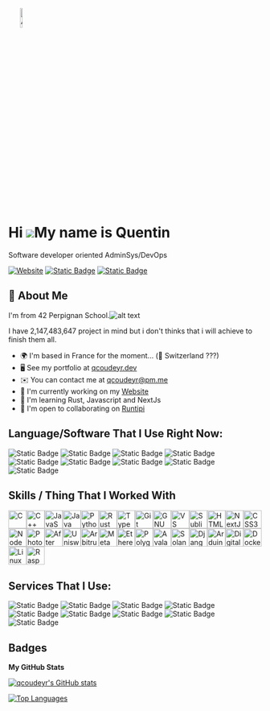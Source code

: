 <img 
    style="width: 10%; text-align: center;"
    src="https://i.postimg.cc/wB5dfYqx/github.jpg" 
    alt="Ai pp">
</img>

Hi ![](https://user-images.githubusercontent.com/18350557/176309783-0785949b-9127-417c-8b55-ab5a4333674e.gif)My name is Quentin
===============================================================================================================================

Software developer oriented AdminSys/DevOps

<div style="text-align:centered">
<a href="https://qcoudeyr.dev/"><img alt="Website" src="https://img.shields.io/website?url=https%3A%2F%2Fqcoudeyr.dev%2F&style=for-the-badge&logo=nextdotjs&labelColor=%23000000"></a>
<a href="https://www.linkedin.com/in/quentincoudeyre"><img alt="Static Badge" src="https://img.shields.io/badge/Linkedin-000000?style=for-the-badge&logo=linkedin"></a>
<a href="https://profile.intra.42.fr/users/qcoudeyr"><img alt="Static Badge" src="https://img.shields.io/badge/PERPIGNAN-000000?style=for-the-badge&logo=42"></a>
</div>

## 🚀 About Me

I'm from 42 Perpignan School.![alt text](https://upload.wikimedia.org/wikipedia/commons/thumb/0/0e/Creu_occitana_transparent.svg/20px-Creu_occitana_transparent.svg.png)

I have 2,147,483,647 project in mind but i don't thinks that i will achieve to finish them all.

*   🌍  I'm based in France for the moment... (🤔 Switzerland ???)
*   🖥️  See my portfolio at [qcoudeyr.dev](https://qcoudeyr.dev)
*   ✉️  You can contact me at [qcoudeyr@pm.me](mailto:qcoudeyr@pm.me)
*   🚀  I'm currently working on my [Website](https://qcoudeyr.dev/)
*   🧠  I'm learning Rust, Javascript and NextJs
*   🤝  I'm open to collaborating on [Runtipi](https://runtipi.io/)

## Language/Software That I Use Right Now:

<div style="text-align:centered">
<img alt="Static Badge" src="https://img.shields.io/badge/Learning%20In%20Progress-f?style=flat-square&logo=rust&logoSize=auto&label=Rust&labelColor=000000">
<img alt="Static Badge" src="https://img.shields.io/badge/C-00000?style=flat-square&logo=c&color=000000">
<img alt="Static Badge" src="https://img.shields.io/badge/C++-00000?style=flat-square&logo=cplusplus&color=000000">
<img alt="Static Badge" src="https://img.shields.io/badge/JavaScript-00000?style=flat-square&logo=javascript&logoColor=%23F7DF1E&logoSize=auto&color=000000">
<img alt="Static Badge" src="https://img.shields.io/badge/Python-0?style=flat-square&logo=python&logoColor=%233776AB&logoSize=auto&color=000000">
<img alt="Static Badge" src="https://img.shields.io/badge/Docker-0?style=flat-square&logo=docker&logoColor=%232496ED&logoSize=auto&color=000000">
<img alt="Static Badge" src="https://img.shields.io/badge/Vault-0?style=flat-square&logo=vault&logoColor=%23FFEC6E&logoSize=auto&color=000000">
<img alt="Static Badge" src="https://img.shields.io/badge/ELK%20Stack-0?style=flat-square&logo=elastic&logoColor=%23005571&logoSize=auto&color=000000">
<img alt="Static Badge" src="https://img.shields.io/badge/Node.JS-0?style=flat-square&logo=nodedotjs&logoColor=%235FA04E&logoSize=auto&color=000000">
    
## Skills / Thing That I Worked With

<p align="left">
<a href="https://docs.microsoft.com/en-us/cpp/?view=msvc-170" target="_blank" rel="noreferrer"><img src="https://raw.githubusercontent.com/danielcranney/readme-generator/main/public/icons/skills/c-colored.svg" width="36" height="36" alt="C" /></a><a href="https://docs.microsoft.com/en-us/cpp/?view=msvc-170" target="_blank" rel="noreferrer"><img src="https://raw.githubusercontent.com/danielcranney/readme-generator/main/public/icons/skills/cplusplus-colored.svg" width="36" height="36" alt="C++" /></a><a href="https://developer.mozilla.org/en-US/docs/Web/JavaScript" target="_blank" rel="noreferrer"><img src="https://raw.githubusercontent.com/danielcranney/readme-generator/main/public/icons/skills/javascript-colored.svg" width="36" height="36" alt="JavaScript" /></a><a href="https://www.oracle.com/java/" target="_blank" rel="noreferrer"><img src="https://raw.githubusercontent.com/danielcranney/readme-generator/main/public/icons/skills/java-colored.svg" width="36" height="36" alt="Java" /></a><a href="https://www.python.org/" target="_blank" rel="noreferrer"><img src="https://raw.githubusercontent.com/danielcranney/readme-generator/main/public/icons/skills/python-colored.svg" width="36" height="36" alt="Python" /></a><a href="https://www.rust-lang.org/" target="_blank" rel="noreferrer"><img src="https://raw.githubusercontent.com/danielcranney/readme-generator/main/public/icons/skills/rust-colored.svg" width="36" height="36" alt="Rust" /></a><a href="https://www.typescriptlang.org/" target="_blank" rel="noreferrer"><img src="https://raw.githubusercontent.com/danielcranney/readme-generator/main/public/icons/skills/typescript-colored.svg" width="36" height="36" alt="TypeScript" /></a><a href="https://git-scm.com/" target="_blank" rel="noreferrer"><img src="https://raw.githubusercontent.com/danielcranney/readme-generator/main/public/icons/skills/git-colored.svg" width="36" height="36" alt="Git" /></a><a href="https://www.gnu.org/software/bash/" target="_blank" rel="noreferrer"><img src="https://raw.githubusercontent.com/danielcranney/readme-generator/main/public/icons/skills/gnubash.svg" width="36" height="36" alt="GNU Bash" /></a><a href="https://code.visualstudio.com/" target="_blank" rel="noreferrer"><img src="https://raw.githubusercontent.com/danielcranney/readme-generator/main/public/icons/skills/visualstudiocode.svg" width="36" height="36" alt="VS Code" /></a><a href="https://www.sublimetext.com/index2" target="_blank" rel="noreferrer"><img src="https://raw.githubusercontent.com/danielcranney/readme-generator/main/public/icons/skills/sublimetext.svg" width="36" height="36" alt="Sublime Text" /></a><a href="https://developer.mozilla.org/en-US/docs/Glossary/HTML5" target="_blank" rel="noreferrer"><img src="https://raw.githubusercontent.com/danielcranney/readme-generator/main/public/icons/skills/html5-colored.svg" width="36" height="36" alt="HTML5" /></a><a href="https://nextjs.org/docs" target="_blank" rel="noreferrer"><img src="https://raw.githubusercontent.com/danielcranney/readme-generator/main/public/icons/skills/nextjs-colored.svg" width="36" height="36" alt="NextJs" /></a><a href="https://www.w3.org/TR/CSS/#css" target="_blank" rel="noreferrer"><img src="https://raw.githubusercontent.com/danielcranney/readme-generator/main/public/icons/skills/css3-colored.svg" width="36" height="36" alt="CSS3" /></a><a href="https://nodejs.org/en/" target="_blank" rel="noreferrer"><img src="https://raw.githubusercontent.com/danielcranney/readme-generator/main/public/icons/skills/nodejs-colored.svg" width="36" height="36" alt="NodeJS" /></a><a href="https://www.adobe.com/uk/products/photoshop.html" target="_blank" rel="noreferrer"><img src="https://raw.githubusercontent.com/danielcranney/readme-generator/main/public/icons/skills/photoshop-colored.svg" width="36" height="36" alt="Photoshop" /></a><a href="https://www.adobe.com/uk/products/aftereffects.html" target="_blank" rel="noreferrer"><img src="https://raw.githubusercontent.com/danielcranney/readme-generator/main/public/icons/skills/aftereffects-colored.svg" width="36" height="36" alt="After Effects" /></a><a href="https://uniswap.org/" target="_blank" rel="noreferrer"><img src="https://raw.githubusercontent.com/danielcranney/readme-generator/main/public/icons/skills/uniswap-colored.svg" width="36" height="36" alt="Uniswap" /></a><a href="https://portal.arbitrum.one/" target="_blank" rel="noreferrer"><img src="https://raw.githubusercontent.com/danielcranney/readme-generator/main/public/icons/skills/arbitrum-colored.svg" width="36" height="36" alt="Arbitrum" /></a><a href="https://metamask.io/" target="_blank" rel="noreferrer"><img src="https://raw.githubusercontent.com/danielcranney/readme-generator/main/public/icons/skills/metamask-colored.svg" width="36" height="36" alt="MetaMask" /></a><a href="https://ethereum.org/en/" target="_blank" rel="noreferrer"><img src="https://raw.githubusercontent.com/danielcranney/readme-generator/main/public/icons/skills/ethereum-colored.svg" width="36" height="36" alt="Ethereum" /></a><a href="https://polygon.technology/" target="_blank" rel="noreferrer"><img src="https://raw.githubusercontent.com/danielcranney/readme-generator/main/public/icons/skills/polygon-colored.svg" width="36" height="36" alt="Polygon" /></a><a href="https://www.avax.network/" target="_blank" rel="noreferrer"><img src="https://raw.githubusercontent.com/danielcranney/readme-generator/main/public/icons/skills/avalanche-colored.svg" width="36" height="36" alt="Avalanche" /></a><a href="https://solana.com/" target="_blank" rel="noreferrer"><img src="https://raw.githubusercontent.com/danielcranney/readme-generator/main/public/icons/skills/solana-colored.svg" width="36" height="36" alt="Solana" /></a><a href="https://www.djangoproject.com/" target="_blank" rel="noreferrer"><img src="https://raw.githubusercontent.com/danielcranney/readme-generator/main/public/icons/skills/django-colored.svg" width="36" height="36" alt="Django" /></a><a href="https://store.arduino.cc/?gclid=Cj0KCQjw2eilBhCCARIsAG0Pf8uueBifykWcsSS4LPESeGQfxGVKJYnzV7bz471XfknQJy_1VINVWM8aAkLtEALw_wcB" target="_blank" rel="noreferrer"><img src="https://raw.githubusercontent.com/danielcranney/readme-generator/main/public/icons/skills/arduino-colored.svg" width="36" height="36" alt="Arduino" /></a><a href="https://www.digitalocean.com" target="_blank" rel="noreferrer"><img src="https://raw.githubusercontent.com/danielcranney/readme-generator/main/public/icons/skills/digitalocean-colored.svg" width="36" height="36" alt="Digital Ocean" /></a><a href="https://www.docker.com/" target="_blank" rel="noreferrer"><img src="https://raw.githubusercontent.com/danielcranney/readme-generator/main/public/icons/skills/docker-colored.svg" width="36" height="36" alt="Docker" /></a><a href="https://www.linux.org" target="_blank" rel="noreferrer"><img src="https://raw.githubusercontent.com/danielcranney/readme-generator/main/public/icons/skills/linux-colored.svg" width="36" height="36" alt="Linux" /></a><a href="https://www.raspberrypi.org/" target="_blank" rel="noreferrer"><img src="https://raw.githubusercontent.com/danielcranney/readme-generator/main/public/icons/skills/raspberrypi-colored.svg" width="36" height="36" alt="Raspberry Pi" /></a>
</p>


## Services That I Use:

<div style="text-align:centered">
<img alt="Static Badge" src="https://img.shields.io/badge/Garmin-00000?style=flat&logo=garmin&logoSize=auto&color=000000">
<img alt="Static Badge" src="https://img.shields.io/badge/Binance-000000?style=flat&logo=binance&logoColor=%23F0B90B">
<img alt="Static Badge" src="https://img.shields.io/badge/Ubuntu-000000?style=flat&logo=ubuntu&logoColor=%23E95420">
<img alt="Static Badge" src="https://img.shields.io/badge/Graphene%20OS-000000?style=flat&logo=grapheneos&logoColor=%230053A3">
<img alt="Static Badge" src="https://img.shields.io/badge/Librewolf-000000?style=flat&logo=librewolf&logoColor=%2300ACFF">
<img alt="Static Badge" src="https://img.shields.io/badge/Proton-000000?style=flat&logo=proton&logoColor=%236D4AFF">
<img alt="Static Badge" src="https://img.shields.io/badge/Termius-000000?style=flat&logo=termius&logoColor=%23FFFFF">
<img alt="Static Badge" src="https://img.shields.io/badge/Bitwarden-000000?style=flat&logo=bitwarden&logoColor=%23175DDC">
<img alt="Static Badge" src="https://img.shields.io/badge/Awesome%20Lists-0?style=flat&logo=awesomelists&logoColor=%23FC60A8&logoSize=auto&color=000000">

## Badges

<b>My GitHub Stats</b>

<a href="http://www.github.com/qcoudeyr"><img src="https://github-readme-stats.vercel.app/api?username=qcoudeyr&show_icons=true&hide=&count_private=true&title_color=0891b2&text_color=ffffff&icon_color=0891b2&bg_color=1c1917&hide_border=true&show_icons=true" alt="qcoudeyr's GitHub stats" /></a>

<a href="https://github.com/qcoudeyr" align="left"><img src="https://github-readme-stats.vercel.app/api/top-langs/?username=qcoudeyr&langs_count=10&title_color=0891b2&text_color=ffffff&icon_color=0891b2&bg_color=1c1917&hide_border=true&locale=en&custom_title=Top%20%Languages" alt="Top Languages" /></a>
